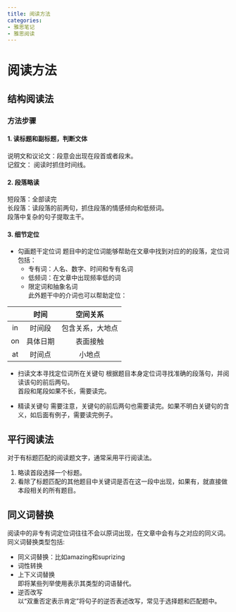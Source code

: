 ```yaml
---
title: 阅读方法
categories: 
- 雅思笔记
- 雅思阅读
---
```

# 阅读方法
## 结构阅读法
### 方法步骤
#### 1. 读标题和副标题，判断文体
说明文和议论文：段意会出现在段首或者段末。  
记叙文： 阅读时抓住时间线。  
#### 2. 段落略读
短段落：全部读完  
长段落：读段落的前两句，抓住段落的情感倾向和低频词。  
段落中复杂的句子提取主干。  
#### 3. 细节定位
- 勾画题干定位词
题目中的定位词能够帮助在文章中找到对应的的段落，定位词包括：  
  - 专有词：人名、数字、时间和专有名词
  - 低频词：在文章中出现频率低的词
  - 限定词和抽象名词  
此外题干中的介词也可以帮助定位：  

| | 时间 | 空间关系 |
|:-:|:-:|:-:|
| in | 时间段 | 包含关系，大地点 |
| on | 具体日期 | 表面接触 |
| at | 时间点 | 小地点 |

- 扫读文本寻找定位词所在关键句
根据题目本身定位词寻找准确的段落句，并阅读该句的前后两句。  
首段和尾段如果不长，需要读完。  

- 精读关键句
需要注意，关键句的前后两句也需要读完。如果不明白关键句的含义，如后面有例子，需要读完例子。  


## 平行阅读法
对于有标题匹配的阅读题文字，通常采用平行阅读法。
1. 略读首段选择一个标题。  
2. 看除了标题匹配的其他题目中关键词是否在这一段中出现，如果有，就直接做本段相关的所有题目。  

## 同义词替换
阅读中的非专有词定位词往往不会以原词出现，在文章中会有与之对应的同义词。  
同义词替换类型包括:  
- 同义词替换：比如amazing和suprizing
- 词性转换
- 上下义词替换  
  即将某些列举使用表示其类型的词语替代。  
- 逆否改写  
  以“双重否定表示肯定”将句子的逆否表述改写，常见于选择题和匹配题中。  